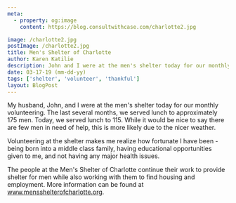 ```yaml
---
meta:
  - property: og:image
    content: https://blog.consultwithcase.com/charlotte2.jpg

image: /charlotte2.jpg
postImage: /charlotte2.jpg
title: Men's Shelter of Charlotte
author: Karen Katilie
description: John and I were at the men's shelter today for our monthly volunteering. The last several months, we served lunch to approximately 175 men. Today, we served lunch to 115. While it would be nice to say there are few men in need of help, this is more likely due to the nicer weather.
date: 03-17-19 (mm-dd-yy)
tags: ['shelter', 'volunteer', 'thankful']
layout: BlogPost
---
```


My husband, John, and I were at the men's shelter today for our monthly volunteering. The last several months, we served lunch to approximately 175 men. Today, we served lunch to 115. While it would be nice to say there are few men in need of help, this is more likely due to the nicer weather.

Volunteering at the shelter makes me realize how fortunate I have been - being born into a middle class family, having educational opportunities given to me, and not having any major health issues.

The people at the Men's Shelter of Charlotte continue their work to provide shelter for men while also working with them to find housing and employment. More information can be found at <a href="https://www.mensshelterofcharlotte.org" target="_blank">www.mensshelterofcharlotte.org</a>.
